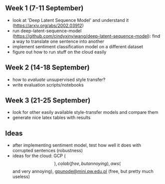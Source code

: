 ## Week 1 (7-11 September)
* look at 'Deep Latent Sequence Model' and understand it (https://arxiv.org/abs/2002.03912)
* run deep-latent-sequence-model (https://github.com/cindyxinyiwang/deep-latent-sequence-model):
  find a way to translate one sentence into another
* implement sentiment classification model on a different dataset
* figure out how to run stuff on the cloud easily

## Week 2 (14-18 September)
* how to *evaluate* unsupervised style transfer?
* write evaluation scripts/notebooks

## Week 3 (21-25 September)
* look for other easily available style-transfer models and compare them
* generate nice latex tables with results

## Ideas
* after implementing sentiment model, test how well it does with
  corrupted sentences (robustness)
* ideas for the cloud: GCP ($$), colab (free, but annoying), 
  aws ($$ and very annoying), gpunode@mini.pw.edu.pl (free, but pretty much useless)
